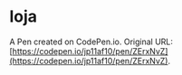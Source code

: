 # loja

A Pen created on CodePen.io. Original URL: [https://codepen.io/jp11af10/pen/ZErxNvZ](https://codepen.io/jp11af10/pen/ZErxNvZ).

